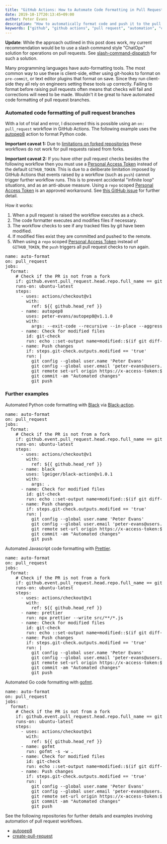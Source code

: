 ```yaml
---
title: "GitHub Actions: How to Automate Code Formatting in Pull Requests"
date: 2019-10-17T20:13:45+09:00
author: Peter Evans
description: "How to automatically format code and push it to the pull request branch with GitHub Actions"
keywords: ["github", "github actions", "pull request", "automation", "code formatting", "autopep8", "black", "prettier", "gofmt"]
---
```


**Update**: While the approach outlined in this post does work, my current recommendation would be to use a slash command style "ChatOps" solution for operations on pull requests. See [slash-command-dispatch](https://github.com/peter-evans/slash-command-dispatch) for such a solution.

Many programming languages have auto-formatting tools. The most common way to use these is client-side, either using git-hooks to format on `pre-commit`, or text editor plugins that format on save. Since they run client-side they all rely on engineers setting these tools up correctly. Failing to format before raising pull requests often means that checks will fail and corrections will need to be made. Wouldn't it be great to have automated code formatting of pull request branches.

### Automated code formatting of pull request branches

With a lot of trial and error, I discovered this is possible using an `on: pull_request` workflow in GitHub Actions. The following example uses the [autopep8](https://github.com/peter-evans/autopep8) action to format Python code.

**Important caveat 1:** Due to [limitations on forked repositories](https://help.github.com/en/actions/automating-your-workflow-with-github-actions/authenticating-with-the-github_token#permissions-for-the-github_token) these workflows do not work for pull requests raised from forks.

**Important caveat 2:** If you have other pull request checks besides the following workflow then you must use a [Personal Access Token](https://help.github.com/en/articles/creating-a-personal-access-token-for-the-command-line) instead of the default `GITHUB_TOKEN`.
This is due to a deliberate limitation imposed by GitHub Actions that events raised by a workflow (such as `push`) cannot trigger further workflow runs.
This is to prevent accidental "infinite loop" situations, and as an anti-abuse measure.
Using a `repo` scoped [Personal Access Token](https://help.github.com/en/articles/creating-a-personal-access-token-for-the-command-line) is an approved workaround. See [this GitHub issue](https://github.com/peter-evans/create-pull-request/issues/48) for further detail.

How it works:

1. When a pull request is raised the workflow executes as a check.
2. The code formatter executes and modifies files if necessary.
3. The workflow checks to see if any tracked files by git have been modified.
4. If modified files exist they are committed and pushed to the remote.
5. When using a `repo` scoped [Personal Access Token](https://help.github.com/en/articles/creating-a-personal-access-token-for-the-command-line) instead of `GITHUB_TOKEN`, the `push` triggers all pull request checks to run again.

<div class="highlight highlight-source-yaml"><pre><span class="pl-ent">name</span>: <span class="pl-s">auto-format</span>
<span class="pl-ent">on</span>: <span class="pl-s">pull_request</span>
<span class="pl-ent">jobs</span>:
  <span class="pl-ent">format</span>:
    <span class="pl-c"><span class="pl-c">#</span> Check if the PR is not from a fork</span>
    <span class="pl-ent">if</span>: <span class="pl-s">github.event.pull_request.head.repo.full_name == github.repository</span>
    <span class="pl-ent">runs-on</span>: <span class="pl-s">ubuntu-latest</span>
    <span class="pl-ent">steps</span>:
      - <span class="pl-ent">uses</span>: <span class="pl-s">actions/checkout@v1</span>
        <span class="pl-ent">with</span>:
          <span class="pl-ent">ref</span>: <span class="pl-s">${{ github.head_ref }}</span>
      - <span class="pl-ent">name</span>: <span class="pl-s">autopep8</span>
        <span class="pl-ent">uses</span>: <span class="pl-s">peter-evans/autopep8@v1.1.0</span>
        <span class="pl-ent">with</span>:
          <span class="pl-ent">args</span>: <span class="pl-s">--exit-code --recursive --in-place --aggressive --aggressive .</span>
      - <span class="pl-ent">name</span>: <span class="pl-s">Check for modified files</span>
        <span class="pl-ent">id</span>: <span class="pl-s">git-check</span>
        <span class="pl-ent">run</span>: <span class="pl-s">echo ::set-output name=modified::$(if git diff-index --quiet HEAD --; then echo "false"; else echo "true"; fi)</span>
      - <span class="pl-ent">name</span>: <span class="pl-s">Push changes</span>
        <span class="pl-ent">if</span>: <span class="pl-s">steps.git-check.outputs.modified == 'true'</span>
        <span class="pl-ent">run</span>: <span class="pl-s">|</span>
<span class="pl-s">          git config --global user.name 'Peter Evans'</span>
<span class="pl-s">          git config --global user.email 'peter-evans@users.noreply.github.com'</span>
<span class="pl-s">          git remote set-url origin https://x-access-token:${{ secrets.GITHUB_TOKEN }}@github.com/${{ github.repository }}</span>
<span class="pl-s">          git commit -am "Automated changes"</span>
<span class="pl-s">          git push</span></pre></div>

### Further examples

Automated Python code formatting with [Black](https://github.com/psf/black) via [Black-action](https://github.com/lgeiger/black-action).

<div class="highlight highlight-source-yaml"><pre><span class="pl-ent">name</span>: <span class="pl-s">auto-format</span>
<span class="pl-ent">on</span>: <span class="pl-s">pull_request</span>
<span class="pl-ent">jobs</span>:
  <span class="pl-ent">format</span>:
    <span class="pl-c"><span class="pl-c">#</span> Check if the PR is not from a fork</span>
    <span class="pl-ent">if</span>: <span class="pl-s">github.event.pull_request.head.repo.full_name == github.repository</span>
    <span class="pl-ent">runs-on</span>: <span class="pl-s">ubuntu-latest</span>
    <span class="pl-ent">steps</span>:
      - <span class="pl-ent">uses</span>: <span class="pl-s">actions/checkout@v1</span>
        <span class="pl-ent">with</span>:
          <span class="pl-ent">ref</span>: <span class="pl-s">${{ github.head_ref }}</span>
      - <span class="pl-ent">name</span>: <span class="pl-s">black</span>
        <span class="pl-ent">uses</span>: <span class="pl-s">lgeiger/black-action@v1.0.1</span>
        <span class="pl-ent">with</span>:
          <span class="pl-ent">args</span>: <span class="pl-s">.</span>
      - <span class="pl-ent">name</span>: <span class="pl-s">Check for modified files</span>
        <span class="pl-ent">id</span>: <span class="pl-s">git-check</span>
        <span class="pl-ent">run</span>: <span class="pl-s">echo ::set-output name=modified::$(if git diff-index --quiet HEAD --; then echo "false"; else echo "true"; fi)</span>
      - <span class="pl-ent">name</span>: <span class="pl-s">Push changes</span>
        <span class="pl-ent">if</span>: <span class="pl-s">steps.git-check.outputs.modified == 'true'</span>
        <span class="pl-ent">run</span>: <span class="pl-s">|</span>
<span class="pl-s">          git config --global user.name 'Peter Evans'</span>
<span class="pl-s">          git config --global user.email 'peter-evans@users.noreply.github.com'</span>
<span class="pl-s">          git remote set-url origin https://x-access-token:${{ secrets.GITHUB_TOKEN }}@github.com/${{ github.repository }}</span>
<span class="pl-s">          git commit -am "Automated changes"</span>
<span class="pl-s">          git push</span></pre></div>

Automated Javascript code formatting with [Prettier](https://prettier.io/).

<div class="highlight highlight-source-yaml"><pre><span class="pl-ent">name</span>: <span class="pl-s">auto-format</span>
<span class="pl-ent">on</span>: <span class="pl-s">pull_request</span>
<span class="pl-ent">jobs</span>:
  <span class="pl-ent">format</span>:
    <span class="pl-c"><span class="pl-c">#</span> Check if the PR is not from a fork</span>
    <span class="pl-ent">if</span>: <span class="pl-s">github.event.pull_request.head.repo.full_name == github.repository</span>
    <span class="pl-ent">runs-on</span>: <span class="pl-s">ubuntu-latest</span>
    <span class="pl-ent">steps</span>:
      - <span class="pl-ent">uses</span>: <span class="pl-s">actions/checkout@v1</span>
        <span class="pl-ent">with</span>:
          <span class="pl-ent">ref</span>: <span class="pl-s">${{ github.head_ref }}</span>
      - <span class="pl-ent">name</span>: <span class="pl-s">prettier</span>
        <span class="pl-ent">run</span>: <span class="pl-s">npx prettier --write src/**/*.js</span>
      - <span class="pl-ent">name</span>: <span class="pl-s">Check for modified files</span>
        <span class="pl-ent">id</span>: <span class="pl-s">git-check</span>
        <span class="pl-ent">run</span>: <span class="pl-s">echo ::set-output name=modified::$(if git diff-index --quiet HEAD --; then echo "false"; else echo "true"; fi)</span>
      - <span class="pl-ent">name</span>: <span class="pl-s">Push changes</span>
        <span class="pl-ent">if</span>: <span class="pl-s">steps.git-check.outputs.modified == 'true'</span>
        <span class="pl-ent">run</span>: <span class="pl-s">|</span>
<span class="pl-s">          git config --global user.name 'Peter Evans'</span>
<span class="pl-s">          git config --global user.email 'peter-evans@users.noreply.github.com'</span>
<span class="pl-s">          git remote set-url origin https://x-access-token:${{ secrets.GITHUB_TOKEN }}@github.com/${{ github.repository }}</span>
<span class="pl-s">          git commit -am "Automated changes"</span>
<span class="pl-s">          git push</span></pre></div>

Automated Go code formatting with [gofmt](https://golang.org/cmd/gofmt/).

<div class="highlight highlight-source-yaml"><pre><span class="pl-ent">name</span>: <span class="pl-s">auto-format</span>
<span class="pl-ent">on</span>: <span class="pl-s">pull_request</span>
<span class="pl-ent">jobs</span>:
  <span class="pl-ent">format</span>:
    <span class="pl-c"><span class="pl-c">#</span> Check if the PR is not from a fork</span>
    <span class="pl-ent">if</span>: <span class="pl-s">github.event.pull_request.head.repo.full_name == github.repository</span>
    <span class="pl-ent">runs-on</span>: <span class="pl-s">ubuntu-latest</span>
    <span class="pl-ent">steps</span>:
      - <span class="pl-ent">uses</span>: <span class="pl-s">actions/checkout@v1</span>
        <span class="pl-ent">with</span>:
          <span class="pl-ent">ref</span>: <span class="pl-s">${{ github.head_ref }}</span>
      - <span class="pl-ent">name</span>: <span class="pl-s">gofmt</span>
        <span class="pl-ent">run</span>: <span class="pl-s">gofmt -s -w .</span>
      - <span class="pl-ent">name</span>: <span class="pl-s">Check for modified files</span>
        <span class="pl-ent">id</span>: <span class="pl-s">git-check</span>
        <span class="pl-ent">run</span>: <span class="pl-s">echo ::set-output name=modified::$(if git diff-index --quiet HEAD --; then echo "false"; else echo "true"; fi)</span>
      - <span class="pl-ent">name</span>: <span class="pl-s">Push changes</span>
        <span class="pl-ent">if</span>: <span class="pl-s">steps.git-check.outputs.modified == 'true'</span>
        <span class="pl-ent">run</span>: <span class="pl-s">|</span>
<span class="pl-s">          git config --global user.name 'Peter Evans'</span>
<span class="pl-s">          git config --global user.email 'peter-evans@users.noreply.github.com'</span>
<span class="pl-s">          git remote set-url origin https://x-access-token:${{ secrets.GITHUB_TOKEN }}@github.com/${{ github.repository }}</span>
<span class="pl-s">          git commit -am "Automated changes"</span>
<span class="pl-s">          git push</span></pre></div>

See the following repositories for further details and examples involving automation of pull request workflows.

- [autopep8](https://github.com/peter-evans/autopep8)
- [create-pull-request](https://github.com/peter-evans/create-pull-request)
